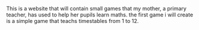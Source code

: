 This is a website that will contain small games that my mother, a primary teacher, has used to help her pupils learn maths.
the first game i will create is a simple game that teachs timestables from 1 to 12.
